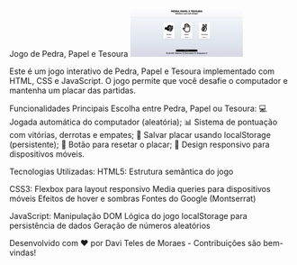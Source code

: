 Jogo de Pedra, Papel e Tesoura
<img src="./preview/preview.jpg" alt="Tela principal" width="200px" />

Este é um jogo interativo de Pedra, Papel e Tesoura implementado com HTML, CSS e JavaScript. O jogo permite que você desafie o computador e mantenha um placar das partidas.

Funcionalidades Principais
Escolha entre Pedra, Papel ou Tesoura:
💻 Jogada automática do computador (aleatória);
📊 Sistema de pontuação com vitórias, derrotas e empates;
💾 Salvar placar usando localStorage (persistente);
🔄 Botão para resetar o placar;
📱 Design responsivo para dispositivos móveis.

Tecnologias Utilizadas:
HTML5: Estrutura semântica do jogo

CSS3:
Flexbox para layout responsivo
Media queries para dispositivos móveis
Efeitos de hover e sombras
Fontes do Google (Montserrat)

JavaScript:
Manipulação DOM
Lógica do jogo
localStorage para persistência de dados
Geração de números aleatórios

Desenvolvido com ❤️ por Davi Teles de Moraes - Contribuições são bem-vindas!

